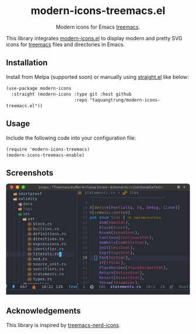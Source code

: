 <div align="center">

# modern-icons-treemacs.el

Modern icons for Emacs [treemacs](https://github.com/Alexander-Miller/treemacs).

</div>

This library integrates [modern-icons.el](https://github.com/taquangtrung/modern-icons.el) to display modern and pretty SVG icons for [treemacs](https://github.com/Alexander-Miller/treemacs) files and directories in Emacs.

## Installation

Install from Melpa (supported soon) or manually using [straight.el](https://github.com/radian-software/straight.el) like below:

```elisp
(use-package modern-icons
  :straight (modern-icons :type git :host github
                          :repo "taquangtrung/modern-icons-treemacs.el"))
```

## Usage

Include the following code into your configuration file:

```elisp
(require 'modern-icons-treemacs)
(modern-icons-treemacs-enable)
```

## Screenshots

<p align="center">
  <img width="600" alt="Modern icons for treemacs" src="screenshots/modern-icons-treemacs.png"/>
</p>

## Acknowledgements

This library is inspired by [treemacs-nerd-icons](https://github.com/rainstormstudio/treemacs-nerd-icons).
